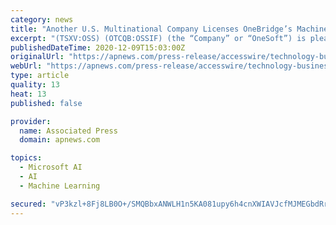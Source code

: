 ```yaml
---
category: news
title: "Another U.S. Multinational Company Licenses OneBridge’s Machine Learning SaaS Solution"
excerpt: "(TSXV:OSS) (OTCQB:OSSIF) (the “Company” or “OneSoft”) is pleased to announce that a division of a Fortune 100 company (the “Client”) has entered into a multi-year agreement with the Company’s wholly owned subsidiary,"
publishedDateTime: 2020-12-09T15:03:00Z
originalUrl: "https://apnews.com/press-release/accesswire/technology-business-industry-regulation-corporate-news-north-america-5d93e5a55293370f3fe0fd4868c6fed7"
webUrl: "https://apnews.com/press-release/accesswire/technology-business-industry-regulation-corporate-news-north-america-5d93e5a55293370f3fe0fd4868c6fed7"
type: article
quality: 13
heat: 13
published: false

provider:
  name: Associated Press
  domain: apnews.com

topics:
  - Microsoft AI
  - AI
  - Machine Learning

secured: "vP3kzl+8Fj8LB0O+/SMQBbxANWLH1n5KA081upy6h4cnXWIAVJcfMJMEGbdRrX+8EdnwujIfRhNcXabeL3YoricHcFHhv3OFiE/cob6mFUUyKUvAJD3jIey+M8dQHq63BCKq3XAkV4QCQofjSddi5DQHwtlddqW8TRFjeTzUzBx+uVHOq1D1ntjwzAh5wj5lJRWVl/TqkslO2V0ETuoPpXINEEE85zD3iLH0vPCpf79wRhDEmfDlHBFZBzUGltNHtgv66N0p3Jlsp7ygDphHLl9oV98c17PqrOtpxZlTxZA2XRiS74pyf8OECic4wwLhQjm+DcJFq/KBddLmCcVGAHkhuXGXnYhWz1qfB3dz09w=;m5YuIajAdZrvxrak+II3sQ=="
---
```


